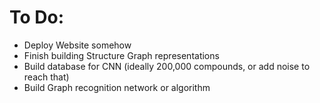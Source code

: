 # To Do:
- Deploy Website somehow
- Finish building Structure Graph representations
- Build database for CNN (ideally 200,000 compounds, or add noise to reach that)
- Build Graph recognition network or algorithm

